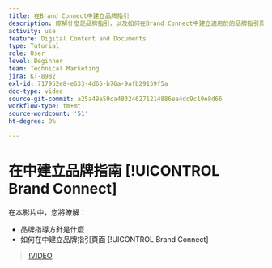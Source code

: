 ```yaml
---
title: 在Brand Connect中建立品牌指引
description: 瞭解什麼是品牌指引，以及如何在Brand Connect中建立適用於的品牌指引頁面 [!UICONTROL WORKFRONT DAM].
activity: use
feature: Digital Content and Documents
type: Tutorial
role: User
level: Beginner
team: Technical Marketing
jira: KT-8982
exl-id: 717952e8-e633-4d65-b76a-9afb29159f5a
doc-type: video
source-git-commit: a25a49e59ca483246271214886ea4dc9c10e8d66
workflow-type: tm+mt
source-wordcount: '51'
ht-degree: 0%

---
```


# 在中建立品牌指南 [!UICONTROL Brand Connect]

在本影片中，您將瞭解：

* 品牌指導方針是什麼
* 如何在中建立品牌指引頁面 [!UICONTROL Brand Connect]

>[!VIDEO](https://video.tv.adobe.com/v/335244/?quality=12&learn=on)
